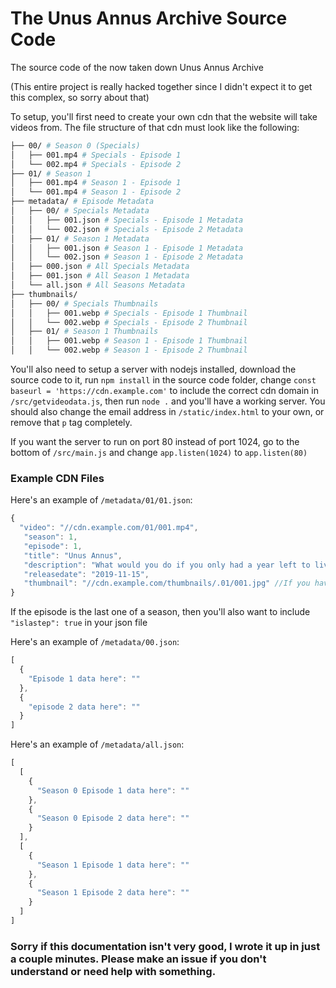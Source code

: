 # The Unus Annus Archive Source Code
The source code of the now taken down Unus Annus Archive

(This entire project is really hacked together since I didn't expect it to get this complex, so sorry about that)

To setup, you'll first need to create your own cdn that the website will take videos from. The file structure of that cdn must look like the following:

```bash
├── 00/ # Season 0 (Specials)
│   ├── 001.mp4 # Specials - Episode 1
│   └── 002.mp4 # Specials - Episode 2
├── 01/ # Season 1
│   ├── 001.mp4 # Season 1 - Episode 1
│   └── 001.mp4 # Season 1 - Episode 2
├── metadata/ # Episode Metadata
│   ├── 00/ # Specials Metadata
│   │   ├── 001.json # Specials - Episode 1 Metadata
│   │   └── 002.json # Specials - Episode 2 Metadata
│   ├── 01/ # Season 1 Metadata
│   │   ├── 001.json # Season 1 - Episode 1 Metadata
│   │   └── 002.json # Season 1 - Episode 2 Metadata
│   ├── 000.json # All Specials Metadata
│   ├── 001.json # All Season 1 Metadata
│   └── all.json # All Seasons Metadata
├── thumbnails/
│   ├── 00/ # Specials Thumbnails
│   │   ├── 001.webp # Specials - Episode 1 Thumbnail
│   │   └── 002.webp # Specials - Episode 2 Thumbnail
│   ├── 01/ # Season 1 Thumbnails
│   │   ├── 001.webp # Season 1 - Episode 1 Thumbnail
│   │   └── 002.webp # Season 1 - Episode 2 Thumbnail
```

You'll also need to setup a server with nodejs installed, download the source code to it, run `npm install` in the source code folder, change `const baseurl = 'https://cdn.example.com'` to include the correct cdn domain in `/src/getvideodata.js`, then run `node .` and you'll have a working server. You should also change the email address in `/static/index.html` to your own, or remove that `p` tag completely.

If you want the server to run on port 80 instead of port 1024, go to the bottom of `/src/main.js` and change `app.listen(1024)` to `app.listen(80)`

### Example CDN Files
Here's an example of `/metadata/01/01.json`:

```js
{
  "video": "//cdn.example.com/01/001.mp4",
   "season": 1,
   "episode": 1,
   "title": "Unus Annus",
   "description": "What would you do if you only had a year left to live? Would you squander the time you were given? Or would you make every second count?\r\n\r\nWelcome to Unus Annus. Today marks the beginning of our year-long journey where the only certainty is the end. In exactly 365 days this channel will be deleted along with all of the daily uploads accumulated since then. Nothing will be saved. Nothing will be reuploaded.\r\n\r\nThis is your one chance to join us at the onset of our adventure. To be there from the beginning. To make every second count. Subscribe now and relish what little time we have left or have the choice made for you as we disappear from existence forever. But remember... everything has an end. Even you. \r\n\r\nMemento mori.\r\n\r\nUnus annus.",
   "releasedate": "2019-11-15",
   "thumbnail": "//cdn.example.com/thumbnails/.01/001.jpg" //If you have a webp version of the thumbnail, change .jpg to .webp and it will automatically be converted back to jpg if the browser doesn't support webp
}
```
If the episode is the last one of a season, then you'll also want to include `"islastep": true` in your json file

Here's an example of `/metadata/00.json`:
```js
[
  {
    "Episode 1 data here": ""
  },
  {
    "episode 2 data here": ""
  }
]
```

Here's an example of `/metadata/all.json`:
```js
[
  [
    {
      "Season 0 Episode 1 data here": ""
    },
    {
      "Season 0 Episode 2 data here": ""
    }
  ],
  [
    {
      "Season 1 Episode 1 data here": ""
    },
    {
      "Season 1 Episode 2 data here": ""
    }
  ]
]
```


### Sorry if this documentation isn't very good, I wrote it up in just a couple minutes. Please make an issue if you don't understand or need help with something.
